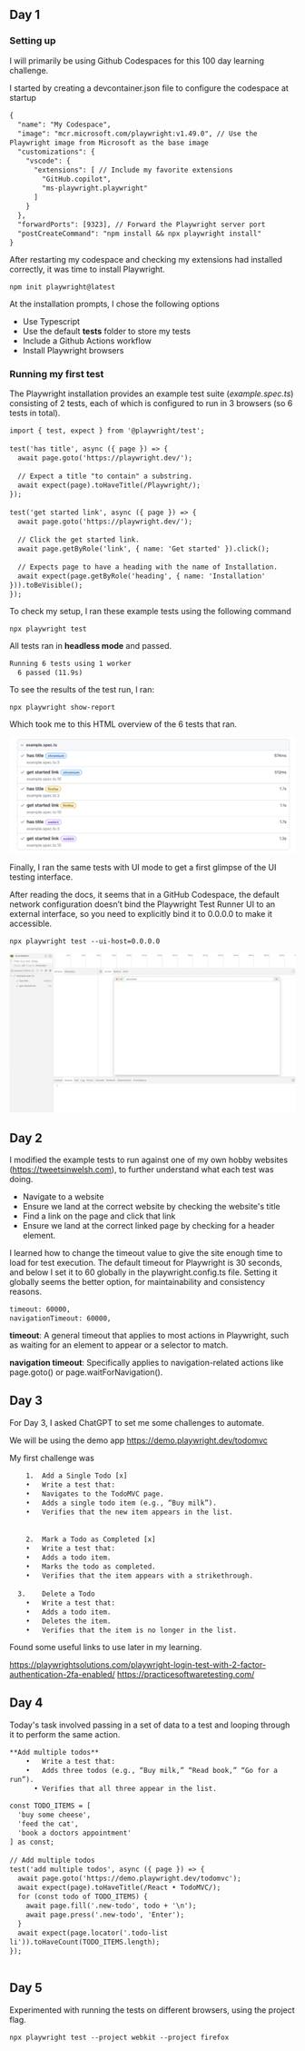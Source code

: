 ## Day 1 
### Setting up 
I will primarily be using Github Codespaces for this 100 day learning challenge. 

I started by creating a devcontainer.json file to configure the codespace at startup

```
{
  "name": "My Codespace",
  "image": "mcr.microsoft.com/playwright:v1.49.0", // Use the Playwright image from Microsoft as the base image
  "customizations": {
    "vscode": {
      "extensions": [ // Include my favorite extensions
        "GitHub.copilot",
        "ms-playwright.playwright" 
      ]
    }
  },
  "forwardPorts": [9323], // Forward the Playwright server port 
  "postCreateCommand": "npm install && npx playwright install"
}
```

After restarting my codespace and checking my extensions had installed correctly, it was time to install Playwright.

```
npm init playwright@latest
```


At the installation prompts, I chose the following options

- Use Typescript
- Use the default **tests** folder to store my tests
- Include a Github Actions workflow
- Install Playwright browsers

### Running my first test

The Playwright installation provides an example test suite (*example.spec.ts*) consisting of 2 tests, each of which is configured to run in 3 browsers (so 6 tests in total).

```
import { test, expect } from '@playwright/test';

test('has title', async ({ page }) => {
  await page.goto('https://playwright.dev/');

  // Expect a title "to contain" a substring.
  await expect(page).toHaveTitle(/Playwright/);
});

test('get started link', async ({ page }) => {
  await page.goto('https://playwright.dev/');

  // Click the get started link.
  await page.getByRole('link', { name: 'Get started' }).click();

  // Expects page to have a heading with the name of Installation.
  await expect(page.getByRole('heading', { name: 'Installation' })).toBeVisible();
});
```

To check my setup, I ran these example tests using the following command

```
npx playwright test
```
All tests ran in **headless mode** and passed. 

```
Running 6 tests using 1 worker
  6 passed (11.9s)

```

To see the results of the test run, I ran:

```
npx playwright show-report
```

Which took me to this HTML overview of the 6 tests that ran.

![alt text](<Screenshot 2024-12-08 at 19.23.49.png>)

Finally, I ran the same tests with UI mode to get a first glimpse of the UI testing interface.

After reading the docs, it seems that in a GitHub Codespace, the default network configuration doesn’t bind the Playwright Test Runner UI to an external interface, so you need to explicitly bind it to 0.0.0.0 to make it accessible.

```
npx playwright test --ui-host=0.0.0.0
```

![alt text](<Screenshot 2024-12-08 at 21.31.27.png>)

## Day 2

I modified the example tests to run against one of my own hobby websites (https://tweetsinwelsh.com), to further understand what each test was doing. 

- Navigate to a website
- Ensure we land at the correct website by checking the website's title
- Find a link on the page and click that link
- Ensure we land at the correct linked page by checking for a header element.

I learned how to change the timeout value to give the site enough time to load for test execution. The default timeout for Playwright is 30 seconds, and below I set it to 60 globally in the playwright.config.ts file. Setting it globally seems the better option, for maintainability and consistency reasons.

```
timeout: 60000,
navigationTimeout: 60000,
```
**timeout**: A general timeout that applies to most actions in Playwright, such as waiting for an element to appear or a selector to match.

**navigation timeout**: Specifically applies to navigation-related actions like page.goto() or page.waitForNavigation().


## Day 3

For Day 3, I asked ChatGPT to set me some challenges to automate. 

We will be using the demo app https://demo.playwright.dev/todomvc

My first challenge was

```
	1.	Add a Single Todo [x] 
	•	Write a test that:
	•	Navigates to the TodoMVC page.
	•	Adds a single todo item (e.g., “Buy milk”).
	•	Verifies that the new item appears in the list.


	2.	Mark a Todo as Completed [x] 
	•	Write a test that:
	•	Adds a todo item.
	•	Marks the todo as completed.
	•	Verifies that the item appears with a strikethrough.

  3.	Delete a Todo
	•	Write a test that:
	•	Adds a todo item.
	•	Deletes the item.
	•	Verifies that the item is no longer in the list.

```


Found some useful links to use later in my learning.

https://playwrightsolutions.com/playwright-login-test-with-2-factor-authentication-2fa-enabled/
https://practicesoftwaretesting.com/

## Day 4 

Today's task involved passing in a set of data to a test and looping through it to perform the same action.


```
**Add multiple todos**
	•	Write a test that:
  	•	Adds three todos (e.g., “Buy milk,” “Read book,” “Go for a run”).
	  •	Verifies that all three appear in the list.
```


```
const TODO_ITEMS = [
  'buy some cheese',
  'feed the cat',
  'book a doctors appointment'
] as const;

// Add multiple todos
test('add multiple todos', async ({ page }) => {
  await page.goto('https://demo.playwright.dev/todomvc');
  await expect(page).toHaveTitle(/React • TodoMVC/);
  for (const todo of TODO_ITEMS) {
    await page.fill('.new-todo', todo + '\n');
    await page.press('.new-todo', 'Enter');
  }
  await expect(page.locator('.todo-list li')).toHaveCount(TODO_ITEMS.length);
});


```

## Day 5

Experimented with running the tests on different browsers, using the project flag.

```
npx playwright test --project webkit --project firefox
```

